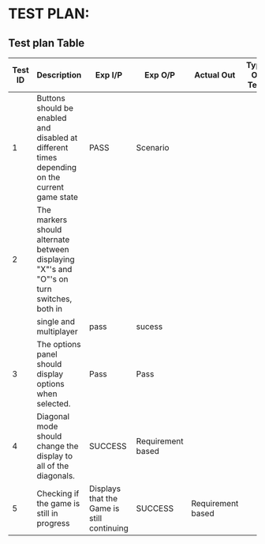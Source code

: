 # TEST PLAN:

##  Test plan Table
| **Test ID** | **Description**                                              | **Exp I/P** | **Exp O/P** | **Actual Out** |**Type Of Test**  |    
|-------------|--------------------------------------------------------------|------------|-------------|----------------|------------------|
|1|Buttons should be enabled and disabled at different times depending on the current game state| PASS | Scenario|
|2|The markers should alternate between displaying "X"'s and "O"'s on turn switches, both in     |     |          |
| | single and  multiplayer                                                                      |pass  | sucess  |
|3|The options panel should display options when selected.                                       | Pass | Pass |
| 4| Diagonal mode should change the display to all of the diagonals.                | SUCCESS | Requirement based |
| 5|  Checking if the game is still in progress| Displays that the Game is still continuing | SUCCESS | Requirement based |



